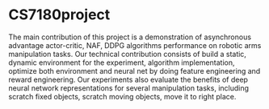 # CS7180project
The main contribution of this project is a demonstration of asynchronous advantage actor-critic, NAF, DDPG algorithms performance on robotic arms manipulation tasks. Our technical contribution consists of build a static, dynamic environment for the experiment, algorithm implementation, optimize both environment and neural net by doing feature engineering and reward engineering. Our experiments also evaluate the benefits of deep neural network representations for several manipulation tasks, including scratch fixed objects, scratch moving objects, move it to right place.